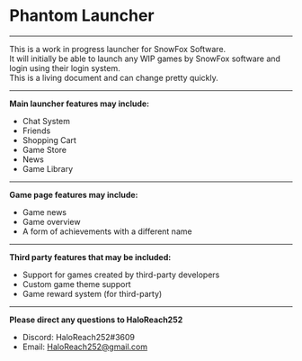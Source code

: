 # Phantom Launcher

---

This is a work in progress launcher for SnowFox Software.  
It will initially be able to launch any WIP games by SnowFox software and login using their login system.  
This is a living document and can change pretty quickly.

---

**Main launcher features may include:**
* Chat System
* Friends
* Shopping Cart
* Game Store
* News
* Game Library

---

**Game page features may include:**
* Game news
* Game overview
* A form of achievements with a different name

---

**Third party features that may be included:**
* Support for games created by third-party developers
* Custom game theme support
* Game reward system (for third-party)

---

**Please direct any questions to HaloReach252**
* Discord: HaloReach252#3609
* Email: HaloReach252@gmail.com